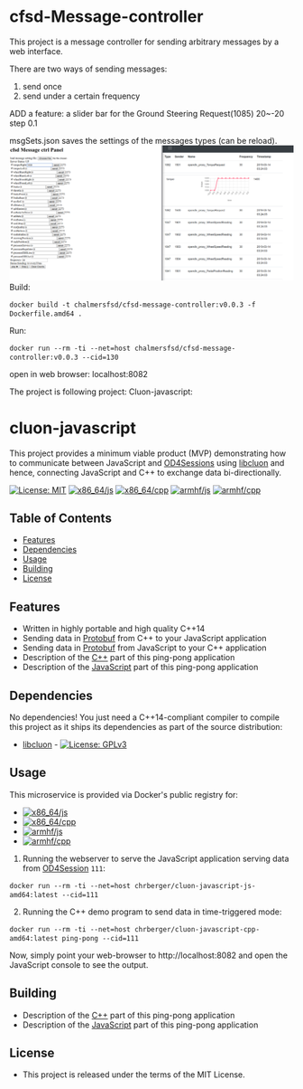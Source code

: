 # cfsd-Message-controller

This project is a message controller for sending arbitrary messages by a web interface.

There are two ways of sending messages:

1. send once
2. send under a certain frequency

ADD a feature: a slider bar for the Ground Steering Request(1085) 20~-20 step 0.1

msgSets.json saves the settings of the messages types (can be reload).
![screenshot from message controller](https://raw.githubusercontent.com/chalmersfsd/cfsd-message-controller/master/msg.png)
Build:

```
docker build -t chalmersfsd/cfsd-message-controller:v0.0.3 -f Dockerfile.amd64 .
```

Run:

```
docker run --rm -ti --net=host chalmersfsd/cfsd-message-controller:v0.0.3 --cid=130
```

open in web browser: localhost:8082



The project is following project: Cluon-javascript:



# cluon-javascript

This project provides a minimum viable product (MVP) demonstrating how to communicate between JavaScript and [OD4Sessions](https://github.com/chalmers-revere/opendlv) using [libcluon](https://github.com/chrberger/libcluon) and hence, connecting JavaScript and C++ to exchange data bi-directionally.

[![License: MIT](https://img.shields.io/badge/License-MIT-blue.svg)](https://opensource.org/licenses/MIT) [![x86_64/js](https://img.shields.io/badge/js-x86_64-blue.svg)](https://hub.docker.com/r/chrberger/cluon-javascript-js-amd64/tags/) [![x86_64/cpp](https://img.shields.io/badge/cpp-x86_64-blue.svg)](https://hub.docker.com/r/chrberger/cluon-javascript-cpp-amd64/tags/) [![armhf/js](https://img.shields.io/badge/js-armhf-blue.svg)](https://hub.docker.com/r/chrberger/cluon-javascript-js-armhf/tags/) [![armhf/cpp](https://img.shields.io/badge/cpp-armhf-blue.svg)](https://hub.docker.com/r/chrberger/cluon-javascript-cpp-armhf/tags/)

## Table of Contents
* [Features](#features)
* [Dependencies](#dependencies)
* [Usage](#usage)
* [Building](#building)
* [License](#license)

## Features
* Written in highly portable and high quality C++14
* Sending data in [Protobuf](https://developers.google.com/protocol-buffers/) from C++ to your JavaScript application
* Sending data in [Protobuf](https://developers.google.com/protocol-buffers/) from JavaScript to your C++ application
* Description of the [C++](https://github.com/chrberger/cluon-javascript/blob/master/cpp/README.md) part of this ping-pong application
* Description of the [JavaScript](https://github.com/chrberger/cluon-javascript/blob/master/js/README.md) part of this ping-pong application

## Dependencies
No dependencies! You just need a C++14-compliant compiler to compile this
project as it ships its dependencies as part of the source distribution:

* [libcluon](https://github.com/chrberger/libcluon) - [![License: GPLv3](https://img.shields.io/badge/license-GPL--3-blue.svg
)](https://www.gnu.org/licenses/gpl-3.0.txt)

## Usage
This microservice is provided via Docker's public registry for:
* [![x86_64/js](https://img.shields.io/badge/js-x86_64-blue.svg)](https://hub.docker.com/r/chrberger/cluon-javascript-js-amd64/tags/)
* [![x86_64/cpp](https://img.shields.io/badge/cpp-x86_64-blue.svg)](https://hub.docker.com/r/chrberger/cluon-javascript-cpp-amd64/tags/)
* [![armhf/js](https://img.shields.io/badge/js-armhf-blue.svg)](https://hub.docker.com/r/chrberger/cluon-javascript-js-armhf/tags/)
* [![armhf/cpp](https://img.shields.io/badge/cpp-armhf-blue.svg)](https://hub.docker.com/r/chrberger/cluon-javascript-cpp-armhf/tags/)

1. Running the webserver to serve the JavaScript application serving data from [OD4Session](https://github.com/chalmers-revere/opendlv) `111`:
```
docker run --rm -ti --net=host chrberger/cluon-javascript-js-amd64:latest --cid=111
```

2. Running the C++ demo program to send data in time-triggered mode:
```
docker run --rm -ti --net=host chrberger/cluon-javascript-cpp-amd64:latest ping-pong --cid=111
```

Now, simply point your web-browser to http://localhost:8082 and open the JavaScript console to see the output.

## Building
* Description of the [C++](https://github.com/chrberger/cluon-javascript/blob/master/cpp/README.md) part of this ping-pong application
* Description of the [JavaScript](https://github.com/chrberger/cluon-javascript/blob/master/js/README.md) part of this ping-pong application

## License

* This project is released under the terms of the MIT License.
